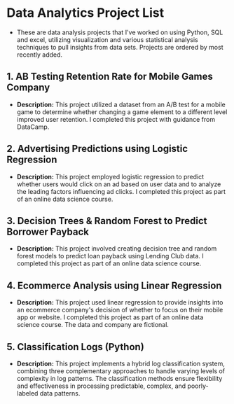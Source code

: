 # Data Analytics Project List  
- These are data analysis projects that I've worked on using Python, SQL and excel, utilizing visualization and various statistical analysis techniques to pull insights from data sets. Projects are ordered by most recently added.

## 1. AB Testing Retention Rate for Mobile Games Company  
- **Description:** This project utilized a dataset from an A/B test for a mobile game to determine whether changing a game element to a different level improved user retention. I completed this project with guidance from DataCamp.  

## 2. Advertising Predictions using Logistic Regression 
- **Description:** This project employed logistic regression to predict whether users would click on an ad based on user data and to analyze the leading factors influencing ad clicks. I completed this project as part of an online data science course.  

## 3. Decision Trees & Random Forest to Predict Borrower Payback 
- **Description:** This project involved creating decision tree and random forest models to predict loan payback using Lending Club data. I completed this project as part of an online data science course.  

## 4. Ecommerce Analysis using Linear Regression 
- **Description:** This project used linear regression to provide insights into an ecommerce company's decision of whether to focus on their mobile app or website. I completed this project as part of an online data science course. The data and company are fictional.

## 5. Classification Logs (Python)  
- **Description:** This project implements a hybrid log classification system, combining three complementary approaches to handle varying levels of complexity in log patterns. The classification methods ensure flexibility and effectiveness in processing predictable, complex, and poorly-labeled data patterns.
